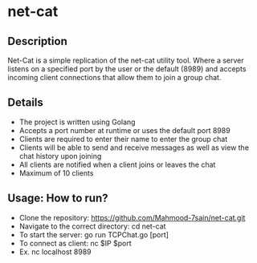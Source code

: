 # net-cat

## Description
Net-Cat is a simple replication of the net-cat utility tool. Where a server listens on a specified port by the user or the default (8989) and accepts incoming client connections that allow them to join a group chat.

## Details
- The project is written using Golang
- Accepts a port number at runtime or uses the default port 8989
- Clients are required to enter their name to enter the group chat
- Clients will be able to send and receive messages as well as view the chat history upon joining
- All clients are notified when a client joins or leaves the chat
- Maximum of 10 clients


## Usage: How to run?
- Clone the repository: https://github.com/Mahmood-7sain/net-cat.git
- Navigate to the correct directory: cd net-cat
- To start the server: go run TCPChat.go [port]
- To connect as client: nc $IP $port
- Ex. nc localhost 8989
